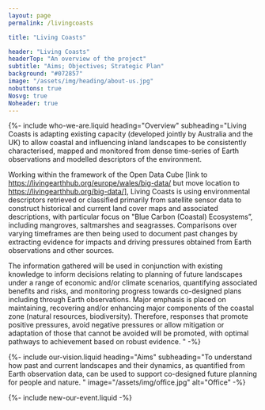 ```yaml
---
layout: page
permalink: /livingcoasts

title: "Living Coasts"

header: "Living Coasts"
headerTop: "An overview of the project"
subtitle: "Aims; Objectives; Strategic Plan"
background: "#072857"
image: "/assets/img/heading/about-us.jpg"
nobuttons: true
Nosvg: true
Noheader: true
---
```


{%-
include who-we-are.liquid
heading="Overview"
subheading="Living Coasts is adapting existing capacity (developed jointly by Australia and the UK) to allow coastal and influencing inland landscapes to be consistently characterised, mapped and monitored from dense time-series of Earth observations and modelled descriptors of the environment.  

Working within the framework of the Open Data Cube [link to https://livingearthhub.org/europe/wales/big-data/ but move location to https://livingearthhub.org/big-data/], Living Coasts is using environmental descriptors retrieved or classified primarily from satellite sensor data to construct historical and current land cover maps and associated descriptions, with particular focus on "Blue Carbon (Coastal) Ecosystems”, including mangroves, saltmarshes and seagrasses. Comparisons over varying timeframes are then being used to document past changes by extracting evidence for impacts and driving pressures obtained from Earth observations and other sources.

The information gathered will be used in conjunction with existing knowledge to inform decisions relating to planning of future landscapes under a range of economic and/or climate scenarios, quantifying associated benefits and risks, and monitoring progress towards co-designed plans including through Earth observations.   Major emphasis is placed on maintaining, recovering and/or enhancing major components of the coastal zone (natural resources, biodiversity).  Therefore, responses that promote positive pressures, avoid negative pressures or allow mitigation or adaptation of those that cannot be avoided will be promoted, with optimal pathways to achievement based on robust evidence.
"
-%}

{%-
include our-vision.liquid
heading="Aims"
subheading="To understand how past and current landscapes and their dynamics, as quantified from Earth observation data, can be used to support co-designed future planning for people and nature.
​"
image="/assets/img/office.jpg" alt="Office"
-%}


{%-
include new-our-event.liquid
-%}
